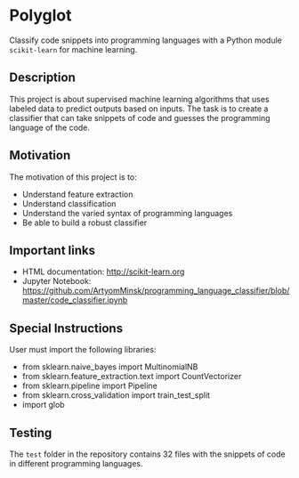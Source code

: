 # Polyglot

Classify code snippets into programming languages with a Python module `scikit-learn` for machine learning.

## Description

This project is about supervised machine learning algorithms that uses labeled data to predict outputs based on inputs. The task is to create a classifier that can take snippets of code and guesses the programming language of the code.

## Motivation

The motivation of this project is to:

- Understand feature extraction
- Understand classification
- Understand the varied syntax of programming languages
- Be able to build a robust classifier

## Important links

- HTML documentation: http://scikit-learn.org
- Jupyter Notebook: https://github.com/ArtyomMinsk/programming_language_classifier/blob/master/code_classifier.ipynb

## Special Instructions

User must import the following libraries:

- from sklearn.naive_bayes import MultinomialNB
- from sklearn.feature_extraction.text import CountVectorizer
- from sklearn.pipeline import Pipeline
- from sklearn.cross_validation import train_test_split
- import glob

## Testing

The `test` folder in the repository contains 32 files with the snippets of code in different programming languages.
